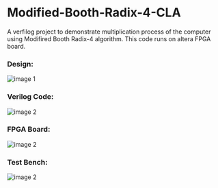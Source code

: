 # Modified-Booth-Radix-4-CLA
A verfilog project to demonstrate multiplication process of the computer using Modifired Booth Radix-4 algorithm. This code runs on altera FPGA board.

### Design:
![image 1](https://i.imgur.com/sGXPyVM.png)

### Verilog Code:
![image 2](https://i.imgur.com/A6I3f5S.jpg)

### FPGA Board:
![image 2](https://i.imgur.com/JLOvk7G.jpg)

### Test Bench:
![image 2](https://i.imgur.com/viW3yyi.jpg)
